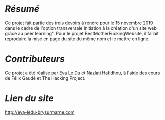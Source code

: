 # _**Résumé**_

Ce projet fait partie des trois devoirs à rendre pour le 15 novembre 2019 dans le cadre de l'option transversale Initiation à la création d'un site web grâce au peer learning". Pour le projet BestMotherFuckingWebsite, il fallait reproduire la mise en page du site du même nom et le mettre en ligne.

# _**Contributeurs**_

Ce projet a été réalisé par Eva Le Du et Nazlati Hafidhou, à l'aide des cours de Félix Gaudé et The Hacking Project.

# _**Lien du site**_

http://eva-ledu-brysurmarne.com
